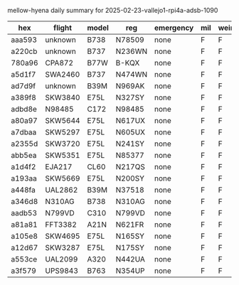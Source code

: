 mellow-hyena daily summary for 2025-02-23-vallejo1-rpi4a-adsb-1090

|hex|flight|model|reg|emergency|mil|weirdo|
|--|--|--|--|--|--|--|
|aaa593|unknown|B738|N78509|none|F|F|
|a220cb|unknown|B737|N236WN|none|F|F|
|780a96|CPA872|B77W|B-KQX|none|F|F|
|a5d1f7|SWA2460|B737|N474WN|none|F|F|
|ad7d9f|unknown|B39M|N969AK|none|F|F|
|a389f8|SKW3840|E75L|N327SY|none|F|F|
|adbd8e|N98485|C172|N98485|none|F|F|
|a80a97|SKW5644|E75L|N617UX|none|F|F|
|a7dbaa|SKW5297|E75L|N605UX|none|F|F|
|a2355d|SKW3720|E75L|N241SY|none|F|F|
|abb5ea|SKW5351|E75L|N85377|none|F|F|
|a1d4f2|EJA217|CL60|N217QS|none|F|F|
|a193aa|SKW5669|E75L|N200SY|none|F|F|
|a448fa|UAL2862|B39M|N37518|none|F|F|
|a346d8|N310AG|B738|N310AG|none|F|F|
|aadb53|N799VD|C310|N799VD|none|F|F|
|a81a81|FFT3382|A21N|N621FR|none|F|F|
|a105e8|SKW4695|E75L|N165SY|none|F|F|
|a12d67|SKW3287|E75L|N175SY|none|F|F|
|a553ce|UAL2099|A320|N442UA|none|F|F|
|a3f579|UPS9843|B763|N354UP|none|F|F|
